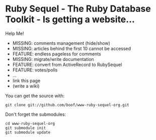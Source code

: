 Ruby Sequel - The Ruby Database Toolkit - Is getting a website...
=================================================================

Help Me!
* MISSING: comments management (hide/show)
* MISSING: articles behind the first 10 cannot be accessed
* FEATURE: endless pageless for comments
* MISSING: migrate/write documentation
* FEATURE: convert from ActiveRecord to RubySequel
* FEATURE: votes/polls
* ...
* link this page
* (write a wiki)

You can get the source with:

    git clone git://github.com/boof/www-ruby-sequel-org.git

Don't forget the submodules:

    cd www-ruby-sequel-org
    git submodule init
    git submodule update